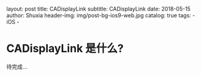 
layout:     post
title:      CADisplayLink
subtitle:   CADisplayLink
date:       2018-05-15
author:     Shuxia
header-img: img/post-bg-ios9-web.jpg
catalog: true
tags:
    - iOS -
# CADisplayLink 是什么?
待完成...